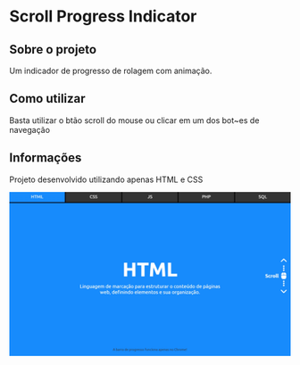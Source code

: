 # Scroll Progress Indicator

## Sobre o projeto

Um indicador de progresso de rolagem com animação.

## Como utilizar

Basta utilizar o btão scroll do mouse ou clicar em um dos bot~es de navegação

## Informações

Projeto desenvolvido utilizando apenas HTML e CSS

<img src="screenshot.jpg"/>
